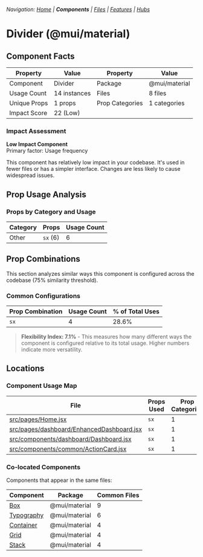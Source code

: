 
*Navigation: [Home](../../index.md) | **Components** | [Files](../../files.md) | [Features](../../features.md) | [Hubs](../../hubs.md)*



# Divider (@mui/material)

## Component Facts

| Property | Value | Property | Value |
|----------|-------|----------|-------|
| Component | Divider | Package | @mui/material |
| Usage Count | 14 instances | Files | 8 files |
| Unique Props | 1 props | Prop Categories | 1 categories |
| Impact Score | 22 (Low) | | |

### Impact Assessment

**Low Impact Component**  
Primary factor: Usage frequency

This component has relatively low impact in your codebase. It&#x27;s used in fewer files or has a simpler interface. Changes are less likely to cause widespread issues.

## Prop Usage Analysis

### Props by Category and Usage

| Category | Props | Usage Count |
|----------|-------|-------------|
| Other | `sx` (6) | 6 |

## Prop Combinations

This section analyzes similar ways this component is configured across the codebase (75% similarity threshold).

### Common Configurations

| Prop Combination | Usage Count | % of Total Uses |
|------------------|-------------|----------------|
| `sx` | 4 | 28.6% |

> **Flexibility Index: 7.1%** - This measures how many different ways the component is configured relative to its total usage. Higher numbers indicate more versatility.

## Locations

### Component Usage Map

| File | Props Used | Prop Categories |
|------|------------|----------------|
| [src/pages/Home.jsx](https://github.com/star4beam/react-import-analyzer/blob/main/test-project/src/pages/Home.jsx) | `sx` | 1 |
| [src/pages/dashboard/EnhancedDashboard.jsx](https://github.com/star4beam/react-import-analyzer/blob/main/test-project/src/pages/dashboard/EnhancedDashboard.jsx) | `sx` | 1 |
| [src/components/dashboard/Dashboard.jsx](https://github.com/star4beam/react-import-analyzer/blob/main/test-project/src/components/dashboard/Dashboard.jsx) | `sx` | 1 |
| [src/components/common/ActionCard.jsx](https://github.com/star4beam/react-import-analyzer/blob/main/test-project/src/components/common/ActionCard.jsx) | `sx` | 1 |

### Co-located Components
Components that appear in the same files:

| Component | Package | Common Files |
|-----------|---------|--------------|
| [Box](../@mui_material/Box.md) | @mui/material | 9 |
| [Typography](../@mui_material/Typography.md) | @mui/material | 6 |
| [Container](../@mui_material/Container.md) | @mui/material | 4 |
| [Grid](../@mui_material/Grid.md) | @mui/material | 4 |
| [Stack](../@mui_material/Stack.md) | @mui/material | 4 |
